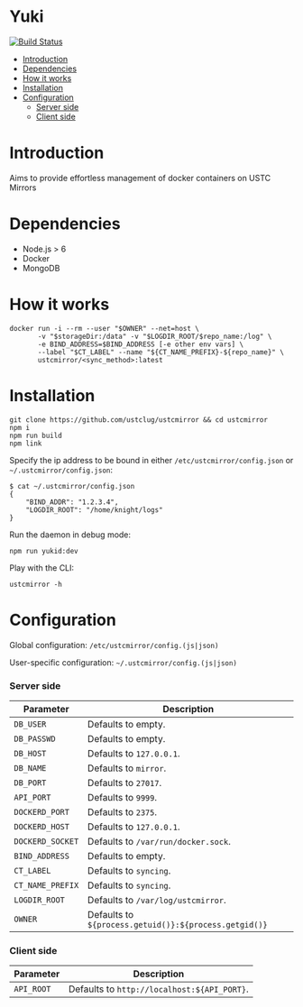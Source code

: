 Yuki
=======


[![Build Status](https://travis-ci.org/ustclug/ustcmirror.svg?branch=master)](https://travis-ci.org/ustclug/ustcmirror)

- [Introduction](#introduction)
- [Dependencies](#dependencies)
- [How it works](#how-it-works)
- [Installation](#installation)
- [Configuration](#configuration)
    - [Server side](#server-side)
    - [Client side](#client-side)

# Introduction

Aims to provide effortless management of docker containers on USTC Mirrors

# Dependencies

* Node.js > 6
* Docker
* MongoDB

# How it works

```
docker run -i --rm --user "$OWNER" --net=host \
       -v "$storageDir:/data" -v "$LOGDIR_ROOT/$repo_name:/log" \
       -e BIND_ADDRESS=$BIND_ADDRESS [-e other env vars] \
       --label "$CT_LABEL" --name "${CT_NAME_PREFIX}-${repo_name}" \
       ustcmirror/<sync_method>:latest
```

# Installation

```
git clone https://github.com/ustclug/ustcmirror && cd ustcmirror
npm i
npm run build
npm link
```

Specify the ip address to be bound in either `/etc/ustcmirror/config.json` or `~/.ustcmirror/config.json`:

```
$ cat ~/.ustcmirror/config.json
{
    "BIND_ADDR": "1.2.3.4",
    "LOGDIR_ROOT": "/home/knight/logs"
}
```

Run the daemon in debug mode:

```
npm run yukid:dev
```

Play with the CLI:

```
ustcmirror -h
```

# Configuration

Global configuration: `/etc/ustcmirror/config.(js|json)`

User-specific configuration: `~/.ustcmirror/config.(js|json)`

### Server side

| Parameter | Description |
|-----------|-------------|
| `DB_USER` | Defaults to empty. |
| `DB_PASSWD` | Defaults to empty. |
| `DB_HOST` | Defaults to `127.0.0.1`. |
| `DB_NAME` | Defaults to `mirror`. |
| `DB_PORT` | Defaults to `27017`. |
| `API_PORT` | Defaults to `9999`. |
| `DOCKERD_PORT` | Defaults to `2375`. |
| `DOCKERD_HOST` | Defaults to `127.0.0.1`. |
| `DOCKERD_SOCKET` | Defaults to `/var/run/docker.sock`. |
| `BIND_ADDRESS` | Defaults to empty. |
| `CT_LABEL` | Defaults to `syncing`. |
| `CT_NAME_PREFIX` | Defaults to `syncing`. |
| `LOGDIR_ROOT` | Defaults to `/var/log/ustcmirror`. |
| `OWNER` | Defaults to `${process.getuid()}:${process.getgid()}` |

### Client side

| Parameter | Description |
|-----------|-------------|
| `API_ROOT` | Defaults to `http://localhost:${API_PORT}`. |
